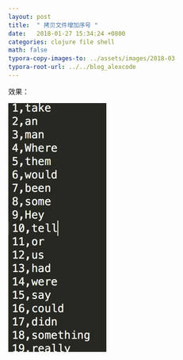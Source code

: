 ```yaml
---
layout: post
title:  " 拷贝文件增加序号 "
date:   2018-01-27 15:34:24 +0800
categories: clojure file shell
math: false
typora-copy-images-to: ../assets/images/2018-03
typora-root-url: ../../blog_alexcode
---
```



<script src="https://gist.github.com/foxlog/297316c0fac98ca1c7de9c6b1e683d55.js"></script>



效果：

![0039C39E-B58C-4CB8-A5A7-36D4BD456C31](/assets/images/2018-03/0039C39E-B58C-4CB8-A5A7-36D4BD456C31.png)
